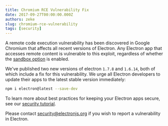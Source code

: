 ```yaml
---
title: Chromium RCE Vulnerability Fix
date: 2017-09-27T00:00:00.000Z
authors: zeke
slug: chromium-rce-vulnerability
tags: [security]
---
```


A remote code execution vulnerability has been discovered in Google Chromium
that affects all recent versions of Electron. Any Electron app that accesses
remote content is vulnerable to this exploit, regardless of whether the
[sandbox option] is enabled.

We've published two new versions of electron `1.7.8` and `1.6.14`,
both of which include a fix for this vulnerability. We urge all Electron
developers to update their apps to the latest stable version immediately:

```sh
npm i electron@latest --save-dev
```

To learn more about best practices for keeping your Electron apps secure,
see our [security tutorial].

Please contact security@electronjs.org if you wish to report a vulnerability in
Electron.

[sandbox option]: https://electronjs.org/docs/api/sandbox-option
[security tutorial]: https://electronjs.org/docs/tutorial/security
